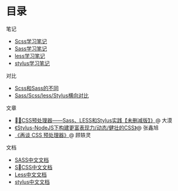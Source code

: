 # 目录

笔记
* [Scss学习笔记](./scss.md)
* [Sass学习笔记](./sass.md)
* [less学习笔记](./less.md)
* [stylus学习笔记](./stylus.md)

对比
* [Scss和Sass的不同](./scss-sass.md)
* [Sass/Scss/less/Stylus横向对比](./scss-sass-less-stylus.md)

文章
* [《CSS预处理器——Sass、LESS和Stylus实践【未删减版】》](https://www.w3cplus.com/css/css-preprocessor-sass-vs-less-stylus-2.html)@ 大漠
* [《Stylus-NodeJS下构建更富表现力/动态/健壮的CSS》](https://www.w3cplus.com/css/css-preprocessor-sass-vs-less-stylus-2.html)@ 张鑫旭
* [《再谈 CSS 预处理器》](http://efe.baidu.com/blog/revisiting-css-preprocessors/)@ 顾轶灵

文档
* [SASS中文文档](http://sass.bootcss.com/docs/sass-reference/)
* [SCSS中文文档](http://sass.bootcss.com/docs/scss-for-sass-users/)
* [Less中文文档](http://less.bootcss.com/)
* [stylus中文文档](https://stylus.bootcss.com/)
